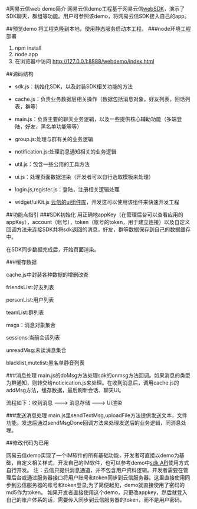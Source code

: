 #网易云信web demo简介
网易云信demo工程基于网易云信[webSDK](http://dev.netease.im/docs/index.php?t=web&md=web)，演示了SDK聊天，群组等功能。用户可参照该demo，将网易云信SDK接入自己的app。

##预览demo
将工程克隆到本地，使用静态服务启动本工程。
###node环境工程部署
1. npm install 
2. node app
3. 在浏览器中访问 http://127.0.0.1:8888/webdemo/index.html

##源码结构
* sdk.js：初始化SDK，以及封装SDK相关功能的方法

* cache.js：负责业务数据层相关操作（数据包括消息对象，好友列表，回话列表，群等）

* main.js：负责主要的聊天业务逻辑，以及一些提供核心辅助功能（多端登陆，好友，黑名单功能等等）

* group.js:处理与群有关的业务逻辑

* notification.js:处理消息通知相关的业务逻辑

* util.js：包含一些公用的工具方法

* ui.js：处理页面数据渲染（开发者可以自行选取模板来处理）

* login.js,register.js：登陆，注册相关逻辑处理
* widget/uiKit.js [云信的ui组件库](https://github.com/netease-im/NIM_Web_UIKit)，开发这可以使用该组件来快速开发工程

##功能点指引
###SDK初始化
用正确地appKey（在管理后台可以查看应用的appKey），account（帐号），token（帐号的token，用于建立连接）以及自定义回调方法来连接SDK并将sdk返回的消息，好友，群等数据保存到自己的数据缓存中。

在SDK同步数据完成后，开始页面渲染。

###缓存数据

cache.js中封装各种数据的增删改查


friendsList:好友列表

personList:用户列表

teamList:群列表

msgs：消息对象集合

sessions:当前会话列表

unreadMsg:未读消息集合

blacklist,mutelist:黑名单静音列表




###消息处理
main.js的doMsg方法处理sdk的onmsg方法回调。如果消息的类型为群通知，则转交给noticication.js来处理。在收到消息后，调用cache.js的addMsg方法，缓存数据，最后刷新会话、聊天UI。

流程如下：收到消息 ---> 消息存储 ---> UI渲染

###发送消息处理
main.js里sendTextMsg,uploadFile方法提供发送文本，文件功能。发送后通过sendMsgDone回调方法来处理发送后的业务逻辑，同消息处理。





##修改代码为已用

网易云信demo实现了一个IM软件的所有基础功能，开发者可直接以demo为基础，自定义相关样式，开发自己的IM软件，也可以参考demo中[sdk API](http://dev.netease.im/doc/web/index.html)使用方式自行开发。
注：云信只提供消息通道，并不包含用户资料逻辑。开发者需要在管理后台或通过服务器接口将用户账号和token同步到云信服务器。这里直接使用同步到云信服务器的账号和token登录,为了简便起见，demo就直接使用了密码的md5作为token。 如果开发者直接使用这个demo，只更改appkey，然后就登入自己的账户体系的话，需要传入同步到云信服务器的token，而不是用户密码。

